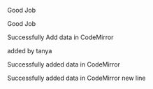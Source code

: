 Good Job

 Good Job

Successfully Add data in CodeMirror

 added by tanya

Successfully added data in CodeMirror

Successfully added data in CodeMirror new line
